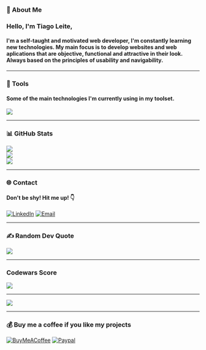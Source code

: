 ### 💫 About Me

### Hello, I'm Tiago Leite, 

#### I'm a self-taught and motivated web developer, I'm constantly learning new technologies. My main focus is to develop websites and web aplications that are objective, functional and attractive in their look. Always based on the principles of usability and navigability.

---

### 🔧 Tools

#### Some of the main technologies I'm currently using in my toolset.

![](https://skillicons.dev/icons?i=react,redux,ts,js,html,css,sass,bootstrap,tailwind,figma,jest,firebase,regex,git&perline=7)

---

### 📊 GitHub Stats

![](https://github-readme-stats.vercel.app/api?username=tiagocreator&theme=react&hide_border=true&include_all_commits=true&count_private=true&hide=prs,contribs)<br/>
![](https://github-readme-streak-stats.herokuapp.com/?user=tiagocreator&theme=react&hide_border=true)<br/>
![](https://github-readme-stats.vercel.app/api/top-langs/?username=tiagocreator&theme=react&hide_border=true&include_all_commits=true&count_private=false&layout=compact)

---

### 🌐 Contact

#### Don't be shy! Hit me up! 👇

[![LinkedIn](https://img.shields.io/badge/LinkedIn-%230077B5.svg?logo=linkedin&logoColor=white)](https://linkedin.com/in/tiagocreator)
[![Email](https://img.shields.io/badge/Email-C5221F.svg?logo=gmail&logoColor=white)](mailto:contato@tiagocreator.com)

---

### ✍️ Random Dev Quote

![](https://quotes-github-readme.vercel.app/api?type=horizontal&theme=merko)

---

### Codewars Score

![](https://www.codewars.com/users/tiagocreator/badges/large)

---

![](https://komarev.com/ghpvc/?username=tiagocreator&style=for-the-badge&color=437FFF)

---

### 💰 Buy me a coffee if you like my projects

[![BuyMeACoffee](https://img.shields.io/badge/Buy%20Me%20a%20Coffee-ffdd00?style=for-the-badge&logo=buy-me-a-coffee&logoColor=black)](https://buymeacoffee.com/tiagocreator)
[![Paypal](https://img.shields.io/badge/paypal-3951ba?style=for-the-badge&logo=paypal&logoColor=white)](https://www.paypal.com/donate/?hosted_button_id=ABBNW83ARPUXY)
